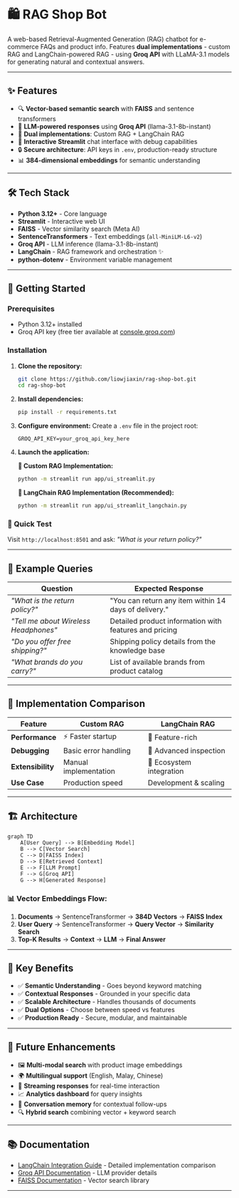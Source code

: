 # 🛍 RAG Shop Bot

A web-based Retrieval-Augmented Generation (RAG) chatbot for e-commerce FAQs and product info. Features **dual implementations** - custom RAG and LangChain-powered RAG - using **Groq API** with LLaMA-3.1 models for generating natural and contextual answers.

---

## ✨ Features

- 🔍 **Vector-based semantic search** with **FAISS** and sentence transformers
- 🤖 **LLM-powered responses** using **Groq API** (llama-3.1-8b-instant)
- 🎯 **Dual implementations**: Custom RAG + LangChain RAG
- 💬 **Interactive Streamlit** chat interface with debug capabilities
- 🔒 **Secure architecture**: API keys in `.env`, production-ready structure
- 📊 **384-dimensional embeddings** for semantic understanding

---

## 🛠️ Tech Stack

- **Python 3.12+** - Core language
- **Streamlit** - Interactive web UI
- **FAISS** - Vector similarity search (Meta AI)
- **SentenceTransformers** - Text embeddings (`all-MiniLM-L6-v2`)
- **Groq API** - LLM inference (llama-3.1-8b-instant)
- **LangChain** - RAG framework and orchestration ✨
- **python-dotenv** - Environment variable management

---

## 🚀 Getting Started

### Prerequisites
- Python 3.12+ installed
- Groq API key (free tier available at [console.groq.com](https://console.groq.com/))

### Installation

1. **Clone the repository:**
    ```bash
    git clone https://github.com/liowjiaxin/rag-shop-bot.git
    cd rag-shop-bot
    ```

2. **Install dependencies:**
    ```bash
    pip install -r requirements.txt
    ```

3. **Configure environment:**
    Create a `.env` file in the project root:
    ```env
    GROQ_API_KEY=your_groq_api_key_here
    ```

4. **Launch the application:**
    
    **🔧 Custom RAG Implementation:**
    ```bash
    python -m streamlit run app/ui_streamlit.py
    ```
    
    **🦜 LangChain RAG Implementation (Recommended):**
    ```bash
    python -m streamlit run app/ui_streamlit_langchain.py
    ```

### 🎯 Quick Test
Visit `http://localhost:8501` and ask: *"What is your return policy?"*

---

## 💬 Example Queries

| Question | Expected Response |
|----------|-------------------|
| *"What is the return policy?"* | "You can return any item within 14 days of delivery." |
| *"Tell me about Wireless Headphones"* | Detailed product information with features and pricing |
| *"Do you offer free shipping?"* | Shipping policy details from the knowledge base |
| *"What brands do you carry?"* | List of available brands from product catalog |

---

## 🔄 Implementation Comparison

| Feature | Custom RAG | LangChain RAG |
|---------|------------|---------------|
| **Performance** | ⚡ Faster startup | 🔧 Feature-rich |
| **Debugging** | Basic error handling | 🐛 Advanced inspection |
| **Extensibility** | Manual implementation | 🚀 Ecosystem integration |
| **Use Case** | Production speed | Development & scaling |

---

## 🏗️ Architecture

```mermaid
graph TD
    A[User Query] --> B[Embedding Model]
    B --> C[Vector Search]
    C --> D[FAISS Index]
    D --> E[Retrieved Context]
    E --> F[LLM Prompt]
    F --> G[Groq API]
    G --> H[Generated Response]
```

### 📊 Vector Embeddings Flow:
1. **Documents** → SentenceTransformer → **384D Vectors** → **FAISS Index**
2. **User Query** → SentenceTransformer → **Query Vector** → **Similarity Search**
3. **Top-K Results** → **Context** → **LLM** → **Final Answer**

---

## 🌟 Key Benefits

- ✅ **Semantic Understanding** - Goes beyond keyword matching
- ✅ **Contextual Responses** - Grounded in your specific data
- ✅ **Scalable Architecture** - Handles thousands of documents
- ✅ **Dual Options** - Choose between speed vs features
- ✅ **Production Ready** - Secure, modular, and maintainable

---

## 🔮 Future Enhancements

- 🖼️ **Multi-modal search** with product image embeddings
- 🌍 **Multilingual support** (English, Malay, Chinese)
- 🔄 **Streaming responses** for real-time interaction
- 📈 **Analytics dashboard** for query insights
- 🧠 **Conversation memory** for contextual follow-ups
- 🔍 **Hybrid search** combining vector + keyword search

---

## 📚 Documentation

- [LangChain Integration Guide](LANGCHAIN_INTEGRATION.md) - Detailed implementation comparison
- [Groq API Documentation](https://console.groq.com/docs/) - LLM provider details
- [FAISS Documentation](https://faiss.ai/) - Vector search library

---